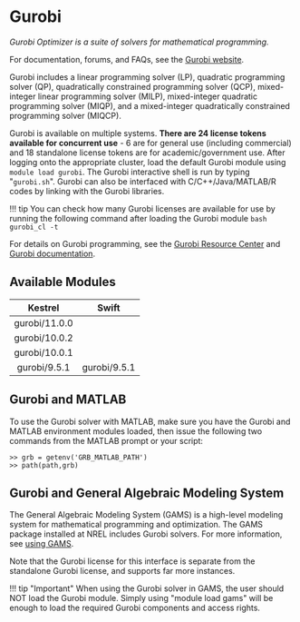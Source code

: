# Gurobi

*Gurobi Optimizer is a suite of solvers for mathematical programming.*

For documentation, forums, and FAQs, see the [Gurobi
website](https://www.gurobi.com/products/gurobi-optimizer/).

Gurobi includes a linear programming solver (LP), quadratic programming solver
(QP), quadratically constrained programming solver (QCP), mixed-integer linear
programming solver (MILP), mixed-integer quadratic programming solver (MIQP),
and a mixed-integer quadratically constrained programming solver (MIQCP).

Gurobi is available on multiple systems. **There are 24 license tokens available for 
concurrent use** - 6 are for general use (including commercial) and 18 standalone license tokens
are for academic/government use. After logging
onto the appropriate cluster, load the default Gurobi module using 
`module load gurobi`.  The Gurobi interactive shell is run by typing 
"`gurobi.sh`". Gurobi can also be interfaced with C/C++/Java/MATLAB/R codes by 
linking with the Gurobi libraries.

!!! tip
    You can check how many Gurobi licenses are available for use by running the following command
    after loading the Gurobi module
    ```bash
    gurobi_cl -t
    ```

For details on Gurobi programming, see the [Gurobi Resource
Center](https://www.gurobi.com/resource-center/) and [Gurobi
documentation](https://www.gurobi.com/documentation/).

## Available Modules

| Kestrel         | Swift           |
|:---------------:|:---------------:|
| gurobi/11.0.0   ||
| gurobi/10.0.2   ||
| gurobi/10.0.1   ||
| gurobi/9.5.1    | gurobi/9.5.1    |


## Gurobi and MATLAB

To use the Gurobi solver with MATLAB, make sure you have the Gurobi and MATLAB
environment modules loaded, then issue the following two commands from the
MATLAB prompt or your script:

```
>> grb = getenv('GRB_MATLAB_PATH')
>> path(path,grb)
```

## Gurobi and General Algebraic Modeling System

The General Algebraic Modeling System (GAMS) is a high-level modeling system for
mathematical programming and optimization. The GAMS package installed at NREL
includes Gurobi solvers. For more information, see [using GAMS](gams.md).

Note that the Gurobi license for this interface is separate from the standalone
Gurobi license, and supports far more instances.

!!! tip "Important"
    When using the Gurobi solver in GAMS, the user should NOT load the
    Gurobi module. Simply using "module load gams" will be enough to load the
    required Gurobi components and access rights.
